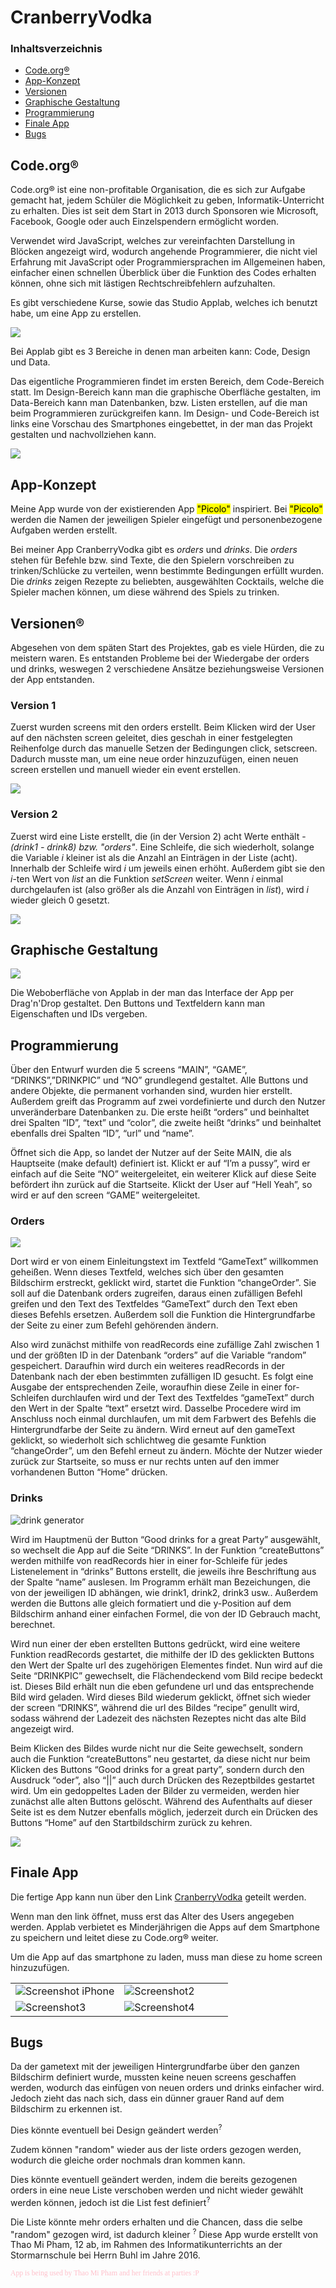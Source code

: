 

<h1>
<a id="Übe">CranberryVodka</a>
</h1>

<h3>Inhaltsverzeichnis</h3>
<ul>
<li><a href="#Cod">Code.org®</a></li>
<li><a href="#App">App-Konzept</a></li>
<li><a href="#Ver">Versionen</a></li>
<li><a href="#Gra">Graphische Gestaltung</a></li>
<li><a href="#Pro">Programmierung</a></li>
<li><a href="#Fin">Finale App</a></li>
<li><a href="#Bug">Bugs</a></li>
</ul>


<h2>
<a id="Cod">Code.org®</a>
</h2>



<p>Code.org® ist eine non-profitable Organisation, die es sich zur Aufgabe gemacht hat, jedem Schüler die Möglichkeit zu geben, Informatik-Unterricht zu erhalten. Dies ist seit dem Start in 2013 durch Sponsoren wie Microsoft, Facebook, Google oder auch Einzelspendern ermöglicht worden.</p>


<p>Verwendet wird JavaScript, welches zur vereinfachten Darstellung in Blöcken angezeigt wird, wodurch angehende Programmierer, die nicht viel Erfahrung mit JavaScript oder Programmiersprachen im Allgemeinen haben, einfacher einen schnellen Überblick über die Funktion des Codes erhalten können, ohne sich mit lästigen Rechtschreibfehlern aufzuhalten.</p>

<p>Es gibt verschiedene Kurse, sowie das Studio Applab, welches ich benutzt habe, um eine App zu erstellen.</p>

<img src="pictures/3 options applab.png">

<p>Bei Applab gibt es 3 Bereiche in denen man arbeiten kann: Code, Design und Data.</p>

<p>Das eigentliche Programmieren findet im ersten Bereich, dem Code-Bereich statt. Im Design-Bereich kann man die graphische Oberfläche gestalten, im Data-Bereich kann man Datenbanken, bzw. Listen erstellen, auf die man beim Programmieren zurückgreifen kann. Im Design- und Code-Bereich ist links eine Vorschau des Smartphones eingebettet, in der man das Projekt gestalten und nachvollziehen kann.</p>

<a href="pictures/1.png" target="_blank">
<img src="pictures/1.png">
</a>

<h2>
<a id="App">App-Konzept</a>
</h2>


<p>Meine App wurde von der existierenden App <mark>"Picolo"</mark> inspiriert. Bei <mark>"Picolo"</mark> werden die Namen der jeweiligen Spieler eingefügt und personenbezogene Aufgaben werden erstellt.</p>

<p>Bei meiner App CranberryVodka gibt es <i>orders</i> und <i>drinks</i>. Die <i>orders</i> stehen für Befehle bzw. sind Texte, die den Spielern vorschreiben zu trinken/Schlücke zu verteilen, wenn bestimmte Bedingungen erfüllt wurden. Die <i>drinks</i> zeigen Rezepte zu beliebten, ausgewählten Cocktails, welche die Spieler machen können, um diese während des Spiels zu trinken.</p>


<h2>
<a id="Ver">Versionen®</a>
</h2>


<p>Abgesehen von dem späten Start des Projektes, gab es viele Hürden, die zu meistern waren. Es entstanden Probleme bei der Wiedergabe der orders und drinks, weswegen 2 verschiedene Ansätze beziehungsweise Versionen der App entstanden.</p>

<h3>
Version 1
</h3>


<p>Zuerst wurden screens mit den orders erstellt. Beim Klicken wird der User auf den nächsten screen geleitet, dies geschah in einer festgelegten Reihenfolge durch das manuelle Setzen der Bedingungen click, setscreen. Dadurch musste man, um eine neue order hinzuzufügen, einen neuen screen erstellen und manuell wieder ein event erstellen.</p>

<img src="pictures/2.png">

<h3>
Version 2
</h3>

<p>Zuerst wird eine Liste erstellt, die (in der Version 2) acht Werte enthält - <i>(drink1 - drink8) bzw. "orders"</i>. Eine Schleife, die sich wiederholt, solange die Variable <i>i</i> kleiner ist als die Anzahl an Einträgen in der Liste (acht). Innerhalb der Schleife wird <i>i</i> um jeweils einen erhöht. Außerdem gibt sie den <i>i</i>-ten Wert von <i>list</i> an die Funktion <i>setScreen</i> weiter. Wenn <i>i</i> einmal durchgelaufen ist (also größer als die Anzahl von Einträgen in <i>list</i>), wird <i>i</i> wieder gleich 0 gesetzt. </p>

<img src="pictures/3.png">
 
 
<h2>
<a id="Gra">Graphische Gestaltung</a>
</h2>
 
 <img src="pictures/design applab.png">
 
 <p>Die Weboberfläche von Applab in der man das Interface der App per Drag'n'Drop gestaltet. Den Buttons und Textfeldern kann man Eigenschaften und IDs vergeben.</p>
 
<h2>
<a id="Pro">Programmierung</a>
</h2>


<p>Über den Entwurf wurden die 5 screens “MAIN”, “GAME”, “DRINKS”,”DRINKPIC” und “NO” grundlegend gestaltet. Alle Buttons und andere Objekte, die permanent vorhanden sind, wurden hier erstellt. Außerdem greift das Programm auf zwei vordefinierte und durch den Nutzer unveränderbare Datenbanken zu. Die erste heißt “orders” und beinhaltet drei Spalten “ID”, “text” und “color”, die zweite heißt “drinks” und beinhaltet ebenfalls drei Spalten “ID”, “url” und “name”.</p>

<p>Öffnet sich die App, so landet der Nutzer auf der Seite MAIN, die als Hauptseite (make default) definiert ist. Klickt er auf “I’m a pussy”, wird er einfach auf die Seite “NO” weitergeleitet, ein weiterer Klick auf diese Seite befördert ihn zurück auf die Startseite. Klickt der User auf “Hell Yeah”, so wird er auf den screen “GAME” weitergeleitet.</p>

<h3>
Orders
</h3>

<img src="pictures/order generator.png">

<p>Dort wird er von einem Einleitungstext im Textfeld “GameText” willkommen geheißen. Wenn dieses Textfeld, welches sich über den gesamten Bildschirm erstreckt, geklickt wird, startet die Funktion “changeOrder”. Sie soll auf die Datenbank orders zugreifen, daraus einen zufälligen Befehl greifen und den Text des Textfeldes “GameText” durch den Text eben dieses Befehls ersetzen. Außerdem soll die Funktion die Hintergrundfarbe der Seite zu einer zum Befehl gehörenden ändern.</p>

<p>Also wird zunächst mithilfe von readRecords eine zufällige Zahl zwischen 1 und der größten ID in der Datenbank “orders” auf die Variable “random” gespeichert. Daraufhin wird durch ein weiteres readRecords in der Datenbank nach der eben bestimmten zufälligen ID gesucht. Es folgt eine Ausgabe der entsprechenden Zeile, woraufhin diese Zeile in einer for-Schleifen durchlaufen wird und der Text des Textfeldes “gameText” durch den Wert in der Spalte “text” ersetzt wird. Dasselbe Procedere wird im Anschluss noch einmal durchlaufen, um mit dem Farbwert des Befehls die Hintergrundfarbe der Seite zu ändern. Wird erneut auf den gameText geklickt, so wiederholt sich schlichtweg die gesamte Funktion “changeOrder”, um den Befehl erneut zu ändern. Möchte der Nutzer wieder zurück zur Startseite, so muss er nur rechts unten auf den immer vorhandenen Button “Home” drücken.</p>

<h3>
Drinks
</h3>

<img src="pictures/drink generator.png" alt="drink generator">

<p>Wird im Hauptmenü der Button “Good drinks for a great Party” ausgewählt, so wechselt die App auf die Seite “DRINKS”. In der Funktion “createButtons” werden mithilfe von readRecords hier in einer for-Schleife für jedes Listenelement in “drinks” Buttons erstellt, die jeweils ihre Beschriftung aus der Spalte “name” auslesen. Im Programm erhält man Bezeichungen, die von der jeweiligen ID abhängen, wie drink1, drink2, drink3 usw.. Außerdem werden die Buttons alle gleich formatiert und die y-Position auf dem Bildschirm anhand einer einfachen Formel, die von der ID Gebrauch macht, berechnet.</p>

<p>Wird nun einer der eben erstellten Buttons gedrückt, wird eine weitere Funktion readRecords gestartet, die mithilfe der ID des geklickten Buttons den Wert der Spalte url des zugehörigen Elementes findet. Nun wird auf die Seite “DRINKPIC” gewechselt, die Flächendeckend vom Bild recipe bedeckt ist. Dieses Bild erhält nun die eben gefundene url und das entsprechende Bild wird geladen. Wird dieses Bild wiederum geklickt, öffnet sich wieder der screen “DRINKS”, während die url des Bildes “recipe” genullt wird, sodass während der Ladezeit des nächsten Rezeptes nicht das alte Bild angezeigt wird.</p>

<p>Beim Klicken des Bildes wurde nicht nur die Seite gewechselt, sondern auch die Funktion “createButtons” neu gestartet, da diese nicht nur beim Klicken des Buttons “Good drinks for a great party”, sondern durch den Ausdruck “oder”, also “||” auch durch Drücken des Rezeptbildes gestartet wird. Um ein gedoppeltes Laden der Bilder zu vermeiden, werden hier zunächst alle alten Buttons gelöscht. Während des Aufenthalts auf dieser Seite ist es dem Nutzer ebenfalls möglich, jederzeit durch ein Drücken des Buttons “Home” auf den Startbildschirm zurück zu kehren.</p>

<img src="pictures/data applab.png">

<h2>
<a id="Fin">Finale App</a>
</h2>


<p>Die fertige App kann nun über den Link <a href="https://studio.code.org/projects/applab/fE2MZErtLIvPFBxEBf-o7Q" target="_blank">CranberryVodka</a>  geteilt werden.</p>

<p>Wenn man den link öffnet, muss erst das Alter des Users angegeben werden. Applab verbietet es Minderjährigen die Apps auf dem Smartphone zu speichern und leitet diese zu Code.org® weiter.</p>

<p>Um die App auf das smartphone zu laden, muss man diese zu home screen hinzuzufügen.</p>
  
<table>
 <tr>
  <td width="50%">

  
 <img src="pictures/iphonescreenshotapplab.PNG" alt="Screenshot iPhone">
 
 </td>
 <td width="50%">
 
 <img src="pictures/screenshot2.png" alt="Screenshot2">
 
 </td>
 </tr>
 
 <tr>
 <td>
 
 <img src="pictures/screenshot3.png" alt="Screenshot3">
 
 </td>
 <td>
 
 <img src="pictures/screenshot4.png" alt="Screenshot4">
 
 </td>
 </tr>
 </table>
 
<h2>
<a id="Bug">Bugs</a>
</h2>

<p>Da der gametext mit der jeweiligen Hintergrundfarbe über den ganzen Bildschirm definiert wurde, mussten keine neuen screens geschaffen werden, wodurch das einfügen von neuen orders und drinks einfacher wird. Jedoch zieht das nach sich, dass ein dünner grauer Rand auf dem Bildschirm zu erkennen ist.</p>

<p>Dies könnte eventuell bei Design geändert werden<sup>?</p>
<p>Zudem können "random" wieder aus der liste orders gezogen werden, wodurch die gleiche order nochmals dran kommen kann.</p>

<p>Dies könnte eventuell geändert werden, indem die bereits gezogenen orders in eine neue Liste verschoben werden und nicht wieder gewählt werden können, jedoch ist die List fest definiert<sup>?</p>

<p>Die Liste könnte mehr orders erhalten und die Chancen, dass die selbe "random" gezogen wird, ist dadurch kleiner <sup>?</sup>
Diese App wurde erstellt von Thao Mi Pham, 12 ab, im Rahmen des Informatikunterrichts an der Stormarnschule bei Herrn Buhl im Jahre 2016.</p>

<p style="color: pink; font-family: comic-sans;"><sub>App is being used by Thao Mi Pham and her friends at parties :P</sub></p>
